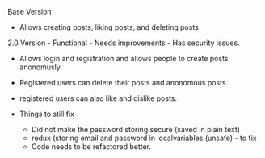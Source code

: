 Base Version
- Allows creating posts, liking posts, and deleting posts

2.0 Version - Functional - Needs improvements - Has security issues. 
- Allows login and registration and allows people to create posts anonomusly.
- Registered users can delete their posts and anonomous posts.
- registered users can also like and dislike posts.


- Things to still fix
  - Did not make the password storing secure (saved in plain text)
  - redux (storing email and password in localvariables (unsafe) - to fix
  - Code needs to be refactored better.
  
